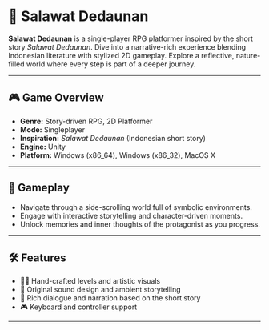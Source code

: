 # 🌿 Salawat Dedaunan

**Salawat Dedaunan** is a single-player RPG platformer inspired by the short story *Salawat Dedaunan*. Dive into a narrative-rich experience blending Indonesian literature with stylized 2D gameplay. Explore a reflective, nature-filled world where every step is part of a deeper journey.

---

## 🎮 Game Overview

- **Genre:** Story-driven RPG, 2D Platformer  
- **Mode:** Singleplayer  
- **Inspiration:** *Salawat Dedaunan* (Indonesian short story)  
- **Engine:** Unity  
- **Platform:** Windows (x86_64), Windows (x86_32), MacOS X

---

## 🧭 Gameplay

- Navigate through a side-scrolling world full of symbolic environments.
- Engage with interactive storytelling and character-driven moments.
- Unlock memories and inner thoughts of the protagonist as you progress.

---

## 🛠 Features

- 🧑‍🎨 Hand-crafted levels and artistic visuals  
- 🎼 Original sound design and ambient storytelling  
- 📖 Rich dialogue and narration based on the short story  
- 🎮 Keyboard and controller support

---
